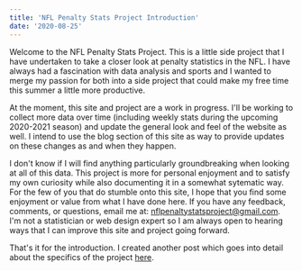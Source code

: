 ```yaml
---
title: 'NFL Penalty Stats Project Introduction'
date: '2020-08-25'
---
```


Welcome to the NFL Penalty Stats Project. This is a little side project that I have undertaken to take a closer look at penalty statistics in the NFL. I have always had a fascination with data analysis and sports and I wanted to merge my passion for both into a side project that could make my free time this summer a little more productive. 

At the moment, this site and project are a work in progress. I'll be working to collect more data over time (including weekly stats during the upcoming 2020-2021 season) and update the general look and feel of the website as well. I intend to use the blog section of this site as way to provide updates on these changes as and when they happen.

I don't know if I will find anything particularly groundbreaking when looking at all of this data. This project is more for personal enjoyment and to satisfy my own curiosity while also documenting it in a somewhat sytematic way. For the few of you that do stumble onto this site, I hope that you find some enjoyment or value from what I have done here. If you have any feedback, comments, or questions, email me at: <a href="mailto: nflpenaltystatsproject@gmail.com" target="_top">nflpenaltystatsproject@gmail.com</a>. I'm not a statistician or web design expert so I am always open to hearing ways that I can improve this site and project going forward.

That's it for the introduction. I created another post which goes into detail about the specifics of the project <a href="nfl-penalty-stats-project-overview">here</a>.